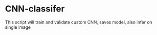 # CNN-classifer
This script will train and validate custom CNN, saves model, also infer on single image
